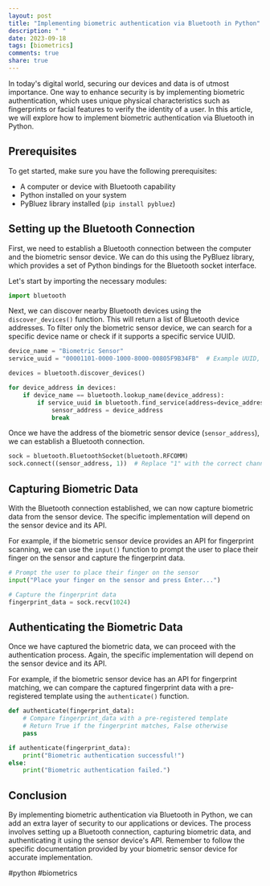```yaml
---
layout: post
title: "Implementing biometric authentication via Bluetooth in Python"
description: " "
date: 2023-09-18
tags: [biometrics]
comments: true
share: true
---
```


In today's digital world, securing our devices and data is of utmost importance. One way to enhance security is by implementing biometric authentication, which uses unique physical characteristics such as fingerprints or facial features to verify the identity of a user. In this article, we will explore how to implement biometric authentication via Bluetooth in Python.

## Prerequisites

To get started, make sure you have the following prerequisites:

- A computer or device with Bluetooth capability
- Python installed on your system
- PyBluez library installed (`pip install pybluez`)

## Setting up the Bluetooth Connection

First, we need to establish a Bluetooth connection between the computer and the biometric sensor device. We can do this using the PyBluez library, which provides a set of Python bindings for the Bluetooth socket interface.

Let's start by importing the necessary modules:

```python
import bluetooth
```

Next, we can discover nearby Bluetooth devices using the `discover_devices()` function. This will return a list of Bluetooth device addresses. To filter only the biometric sensor device, we can search for a specific device name or check if it supports a specific service UUID.

```python
device_name = "Biometric Sensor"
service_uuid = "00001101-0000-1000-8000-00805F9B34FB"  # Example UUID, replace with the correct one

devices = bluetooth.discover_devices()

for device_address in devices:
    if device_name == bluetooth.lookup_name(device_address):
        if service_uuid in bluetooth.find_service(address=device_address):
            sensor_address = device_address
            break
```

Once we have the address of the biometric sensor device (`sensor_address`), we can establish a Bluetooth connection.

```python
sock = bluetooth.BluetoothSocket(bluetooth.RFCOMM)
sock.connect((sensor_address, 1))  # Replace "1" with the correct channel number
```

## Capturing Biometric Data

With the Bluetooth connection established, we can now capture biometric data from the sensor device. The specific implementation will depend on the sensor device and its API.

For example, if the biometric sensor device provides an API for fingerprint scanning, we can use the `input()` function to prompt the user to place their finger on the sensor and capture the fingerprint data.

```python
# Prompt the user to place their finger on the sensor
input("Place your finger on the sensor and press Enter...")

# Capture the fingerprint data
fingerprint_data = sock.recv(1024)
```

## Authenticating the Biometric Data

Once we have captured the biometric data, we can proceed with the authentication process. Again, the specific implementation will depend on the sensor device and its API.

For example, if the biometric sensor device has an API for fingerprint matching, we can compare the captured fingerprint data with a pre-registered template using the `authenticate()` function.

```python
def authenticate(fingerprint_data):
    # Compare fingerprint_data with a pre-registered template
    # Return True if the fingerprint matches, False otherwise
    pass

if authenticate(fingerprint_data):
    print("Biometric authentication successful!")
else:
    print("Biometric authentication failed.")
```

## Conclusion

By implementing biometric authentication via Bluetooth in Python, we can add an extra layer of security to our applications or devices. The process involves setting up a Bluetooth connection, capturing biometric data, and authenticating it using the sensor device's API. Remember to follow the specific documentation provided by your biometric sensor device for accurate implementation.

#python #biometrics